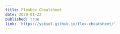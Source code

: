 ```yaml
---
title: Flexbox Cheatsheet
date: 2020-01-22
published: true
link: 'https://yoksel.github.io/flex-cheatsheet/'
---
```

